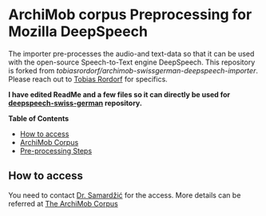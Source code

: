 # ArchiMob corpus Preprocessing for Mozilla DeepSpeech

The importer pre-processes the audio-and text-data so that it can be used with the open-source Speech-to-Text engine DeepSpeech. This repository is forked from *tobiasrordorf/archimob-swissgerman-deepspeech-importer*. Please reach out to <a href='https://www.linkedin.com/in/tobiasrordorf'>Tobias Rordorf</a> for specifics.

**I have edited ReadMe and a few files so it can directly be used for <a href='https://github.com/AASHISHAG/deepspeech-swiss-german'>deepspeech-swiss-german</a> repository.**

**Table of Contents**

- [How to access](#how_to_access)
- [ArchiMob Corpus](#archimob_corpus)
- [Pre-processing Steps](#pre_processing_steps)

## How to access
<p> You need to contact <a href='https://github.com/AASHISHAG/deepspeech-swiss-german'>Dr. Samardžić</a> for the access. More details can be referred at <a href='https://www.spur.uzh.ch/en/departments/research/textgroup/ArchiMob.html'>The ArchiMob Corpus</a>



